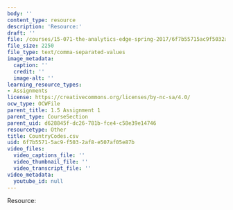 ```yaml
---
body: ''
content_type: resource
description: 'Resource:'
draft: ''
file: /courses/15-071-the-analytics-edge-spring-2017/6f7b55715ac9f5032af8e507af05e87b_CountryCodes.csv
file_size: 2250
file_type: text/comma-separated-values
image_metadata:
  caption: ''
  credit: ''
  image-alt: ''
learning_resource_types:
- Assignments
license: https://creativecommons.org/licenses/by-nc-sa/4.0/
ocw_type: OCWFile
parent_title: 1.5 Assignment 1
parent_type: CourseSection
parent_uid: d628845f-dc26-781b-fce4-c58e39e14746
resourcetype: Other
title: CountryCodes.csv
uid: 6f7b5571-5ac9-f503-2af8-e507af05e87b
video_files:
  video_captions_file: ''
  video_thumbnail_file: ''
  video_transcript_file: ''
video_metadata:
  youtube_id: null
---
```

Resource: